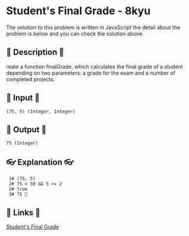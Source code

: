 # Student's Final Grade - 8kyu

The solution to this problem is written in JavaScript the detail about the problem is below and you can check the solution above.

## 💬 Description 💬

reate a function finalGrade, which calculates the final grade of a student depending on two parameters: a grade for the exam and a number of completed projects.

## 🥚 Input 🥚

```
(75, 5) (Integer, Integer)
```

## 🐣 Output 🐣

```
75 (Integer)
```

## 👓 Explanation 👓

```
 1# (75, 5)
 2# 75 > 50 && 5 >= 2
 2# true
 3# 75 🎉
```

## 🔗 Links 🔗

[Student's Final Grade](https://www.codewars.com/kata/5ad0d8356165e63c140014d4)
